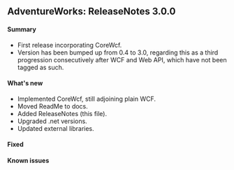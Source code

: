 ## AdventureWorks: ReleaseNotes 3.0.0

#### Summary
* First release incorporating CoreWcf.
* Version has been bumped up from 0.4 to 3.0, regarding this as a third progression consecutively after WCF and Web API, which have not been tagged as such. 

#### What's new
* Implemented CoreWcf, still adjoining plain WCF.
* Moved ReadMe to docs.
* Added ReleaseNotes (this file).
* Upgraded .net versions.
* Updated external libraries.

#### Fixed

#### Known issues